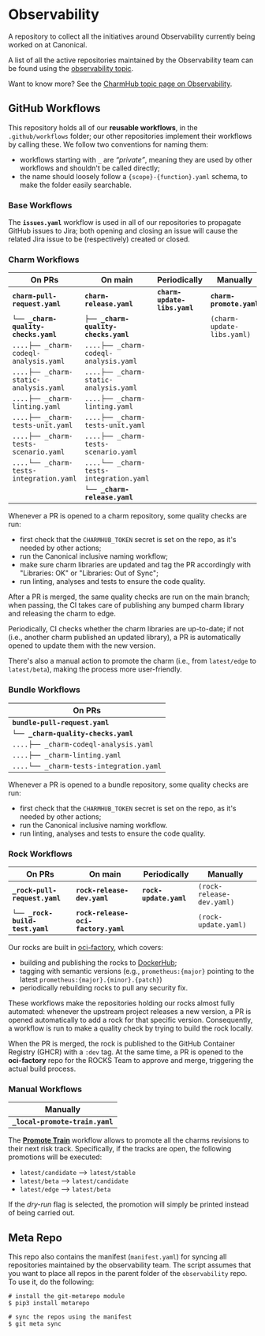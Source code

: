 # Observability

A repository to collect all the initiatives around Observability currently being
worked on at Canonical.

A list of all the active repositories maintained by the Observability team can be found using the [observability topic](https://github.com/search?q=topic%3Aobservability+org%3Acanonical+fork%3Atrue+archived%3Afalse&type=repositories).

Want to know more? See the [CharmHub topic page on Observability](https://charmhub.io/topics/canonical-observability-stack).

## GitHub Workflows

This repository holds all of our **reusable workflows**, in the `.github/workflows` folder; our other repositories implement their workflows by calling these. We follow two conventions for naming them:
* workflows starting with `_` are *“private”*, meaning they are used by other workflows and shouldn't be called directly;
* the name should loosely follow a `{scope}-{function}.yaml` schema, to make the folder easily searchable.

### Base Workflows

The **`issues.yaml`** workflow is used in all of our repositories to propagate GitHub issues to Jira; both opening and closing an issue will cause the related Jira issue to be (respectively) created or closed.

### Charm Workflows

| On PRs                                  | On main                                 | Periodically                 | Manually                   |
| --------------------------------------- | --------------------------------------- | ---------------------------- | -------------------------- |
| **`charm-pull-request.yaml`**           | **`charm-release.yaml`**                | **`charm-update-libs.yaml`** | **`charm-promote.yaml`**   |
| **`└── _charm-quality-checks.yaml`**    | **`├── _charm-quality-checks.yaml`**    |                              | `(charm-update-libs.yaml)` |
| `....├── _charm-codeql-analysis.yaml`   | `....├── _charm-codeql-analysis.yaml`   |                              |                            |
| `....├── _charm-static-analysis.yaml`   | `....├── _charm-static-analysis.yaml`   |                              |                            |
| `....├── _charm-linting.yaml`           | `....├── _charm-linting.yaml`           |                              |                            |
| `....├── _charm-tests-unit.yaml`        | `....├── _charm-tests-unit.yaml`        |                              |                            |
| `....├── _charm-tests-scenario.yaml`    | `....├── _charm-tests-scenario.yaml`    |                              |                            |
| `....└── _charm-tests-integration.yaml` | `....└── _charm-tests-integration.yaml` |                              |                            |
|                                         | **`└── _charm-release.yaml`**           |                              |                            |

Whenever a PR is opened to a charm repository, some quality checks are run:
* first check that the `CHARMHUB_TOKEN` secret is set on the repo, as it's needed by other actions;
* run the Canonical inclusive naming workflow;
* make sure charm libraries are updated and tag the PR accordingly with "Libraries: OK" or "Libraries: Out of Sync";
* run linting, analyses and tests to ensure the code quality.

After a PR is merged, the same quality checks are run on the main branch; when passing, the CI takes care of publishing any bumped charm library and releasing the charm to edge.

Periodically, CI checks whether the charm libraries are up-to-date; if not (i.e., another charm published an updated library), a PR is automatically opened to update them with the new version.

There's also a manual action to promote the charm (i.e., from `latest/edge` to `latest/beta`), making the process more user-friendly.

### Bundle Workflows
| On PRs                                  |
| --------------------------------------- |
| **`bundle-pull-request.yaml`**           |
| **`└── _charm-quality-checks.yaml`**    |
| `....├── _charm-codeql-analysis.yaml`   |
| `....├── _charm-linting.yaml`           |
| `....└── _charm-tests-integration.yaml` |

Whenever a PR is opened to a bundle repository, some quality checks are run:
* first check that the `CHARMHUB_TOKEN` secret is set on the repo, as it's needed by other actions;
* run the Canonical inclusive naming workflow.
* run linting, analyses and tests to ensure the code quality.

<!-- TODO: add merging PR workflow -->

### Rock Workflows

| On PRs                          | On main                             | Periodically           | Manually                  |
| ------------------------------- | ----------------------------------- | ---------------------- | ------------------------- |
| **`_rock-pull-request.yaml`**   | **`rock-release-dev.yaml`**         | **`rock-update.yaml`** | `(rock-release-dev.yaml)` |
| **`└── _rock-build-test.yaml`** | **`rock-release-oci-factory.yaml`** |                        | `(rock-update.yaml)`      |

Our rocks are built in [oci-factory](https://github.com/canonical/oci-factory/), which covers:
* building and publishing the rocks to [DockerHub](https://hub.docker.com/u/ubuntu);
* tagging with semantic versions (e.g., `prometheus:{major}` pointing to the latest `prometheus:{major}.{minor}.{patch}`)
* periodically rebuilding rocks to pull any security fix.

These workflows make the repositories holding our rocks almost fully automated: whenever the upstream project releases a new version, a PR is opened automatically to add a rock for that specific version. Consequently, a workflow is run to make a quality check by trying to build the rock locally.

When the PR is merged, the rock is published to the GitHub Container Registry (GHCR) with a `:dev` tag. At the same time, a PR is opened to the **oci-factory** repo for the ROCKS Team to approve and merge, triggering the actual build process.

### Manual Workflows

| Manually                        |
| --------------------------------|
| **`_local-promote-train.yaml`** |

The [**Promote Train**](https://github.com/canonical/observability/actions/workflows/_local-promote-train.yaml) workflow allows to promote all the charms revisions to their next risk track. Specifically, if the tracks are open, the following promotions will be executed:
- `latest/candidate` --> `latest/stable`
- `latest/beta` --> `latest/candidate`
- `latest/edge` --> `latest/beta`

If the *dry-run* flag is selected, the promotion will simply be printed instead of being carried out.

## Meta Repo

This repo also contains the manifest (`manifest.yaml`) for syncing all repositories maintained by the observability team.
The script assumes that you want to place all repos in the parent folder of the `observability` repo. To use it, do the following:

```
# install the git-metarepo module
$ pip3 install metarepo

# sync the repos using the manifest
$ git meta sync
```
